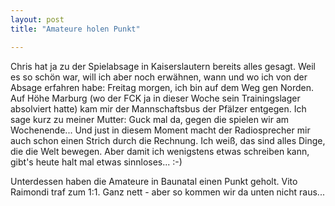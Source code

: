```yaml
---
layout: post
title: "Amateure holen Punkt"

---
```


Chris hat ja zu der Spielabsage in Kaiserslautern bereits alles gesagt. Weil es so schön war, will ich aber noch erwähnen, wann und wo ich von der Absage erfahren habe: Freitag morgen, ich bin auf dem Weg gen Norden. Auf Höhe Marburg (wo der FCK ja in dieser Woche sein Trainingslager absolviert hatte) kam mir der Mannschaftsbus der Pfälzer entgegen. Ich sage kurz zu meiner Mutter: Guck mal da, gegen die spielen wir am Wochenende... Und just in diesem Moment macht der Radiosprecher mir auch schon einen Strich durch die Rechnung. Ich weiß, das sind alles Dinge, die die Welt bewegen. Aber damit ich wenigstens etwas schreiben kann, gibt's heute halt mal etwas sinnloses... :-)

Unterdessen haben die Amateure in Baunatal einen Punkt geholt. Vito Raimondi traf zum 1:1. Ganz nett - aber so kommen wir da unten nicht raus...
